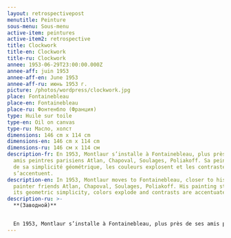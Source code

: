 ```yaml
---
layout: retrospectivepost
menutitle: Peinture
sous-menu: Sous-menu
active-item: peintures
active-item2: retrospective
title: Clockwork
title-en: Clockwork
title-ru: Clockwork
annee: 1953-06-29T23:00:00.000Z
annee-aff: juin 1953
annee-aff-en: June 1953
annee-aff-ru: июнь 1953 г.
picture: /photos/wordpress/clockwork.jpg
place: Fontainebleau
place-en: Fontainebleau
place-ru: Фонтенбло (Франция)
type: Huile sur toile
type-en: Oil on canvas
type-ru: Масло, холст
dimensions: 146 cm x 114 cm
dimensions-en: 146 cm x 114 cm
dimensions-ru: 146 см x 114 см
description-fr: En 1953, Montlaur s’installe à Fontainebleau, plus près de ses
  amis peintres parisiens Atlan, Chapoval, Soulages, Poliakoff. Sa peinture perd
  de sa simplicité géométrique, les couleurs explosent et les contrastes
  s’accentuent.
description-en: In 1953, Montlaur moves to Fontainebleau, closer to his Parisian
  painter friends Atlan, Chapoval, Soulages, Poliakoff. His painting style loses
  its geometric simplicity, colors explode and contrasts are accentuated.
description-ru: >-
  **(Заводной)**


  En 1953, Montlaur s’installe à Fontainebleau, plus près de ses amis peintres parisiens Atlan, Chapoval, Soulages, Poliakoff. Sa peinture perd de sa simplicité géométrique, les couleurs explosent et les contrastes s’accentuent.
---
```

